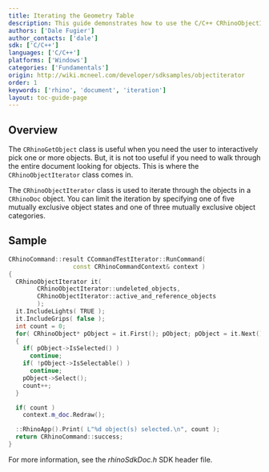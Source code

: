 ```yaml
---
title: Iterating the Geometry Table
description: This guide demonstrates how to use the C/C++ CRhinoObjectIterator class to iterate through the document.
authors: ['Dale Fugier']
author_contacts: ['dale']
sdk: ['C/C++']
languages: ['C/C++']
platforms: ['Windows']
categories: ['Fundamentals']
origin: http://wiki.mcneel.com/developer/sdksamples/objectiterator
order: 1
keywords: ['rhino', 'document', 'iteration']
layout: toc-guide-page
---
```


 
## Overview

The `CRhinoGetObject` class is useful when you need the user to interactively pick one or more objects.  But, it is not too useful if you need to walk through the entire document looking for objects.  This is where the `CRhinoObjectIterator` class comes in.

The `CRhinoObjectIterator` class is used to iterate through the objects in a `CRhinoDoc` object.  You can limit the iteration by specifying one of five mutually exclusive object states and one of three mutually exclusive object categories.

## Sample

```cpp
CRhinoCommand::result CCommandTestIterator::RunCommand(
                  const CRhinoCommandContext& context )
{
  CRhinoObjectIterator it(
        CRhinoObjectIterator::undeleted_objects,
        CRhinoObjectIterator::active_and_reference_objects
        );
  it.IncludeLights( TRUE );
  it.IncludeGrips( false );
  int count = 0;
  for( CRhinoObject* pObject = it.First(); pObject; pObject = it.Next() )
  {
    if( pObject->IsSelected() )
      continue;
    if( !pObject->IsSelectable() )
      continue;
    pObject->Select();
    count++;
  }

  if( count )
    context.m_doc.Redraw();

  ::RhinoApp().Print( L"%d object(s) selected.\n", count );
  return CRhinoCommand::success;
}
```

For more information, see the *rhinoSdkDoc.h* SDK header file.
